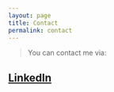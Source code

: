 ```yaml
---
layout: page
title: Contact
permalink: contact
---
```


> You can contact me via:

## <a href="https://www.linkedin.com/in/lewis-rye/" target="_blank">LinkedIn</a>